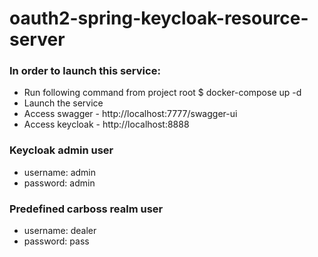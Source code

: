# oauth2-spring-keycloak-resource-server

### In order to launch this service:
* Run following command from project root
$ docker-compose up -d
* Launch the service
* Access swagger - http://localhost:7777/swagger-ui
* Access keycloak - http://localhost:8888

### Keycloak admin user
* username: admin
* password: admin

### Predefined carboss realm user
* username: dealer
* password: pass
